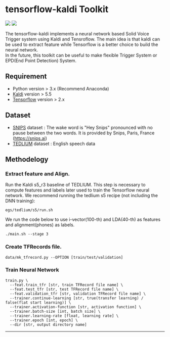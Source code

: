 # tensorflow-kaldi Toolkit
<img src="https://img.shields.io/badge/Python-3776AB?style=flat-square&logo=Python&logoColor=white"/> <img src="https://img.shields.io/badge/Tensorflow-FF6F00?style=flat-square&logo=Tensorflow&logoColor=white"/>

The tensorflow-kaldi implements a neural network based Solid Voice Trigger system using Kaldi and Tensroflow. The main idea is that kaldi can be used to extract feature while Tensorflow is a better choice to build the neural network.    
In the future, this toolkit can be useful to make flexible Trigger System or EPD(End Point Detection) System.


## Requirement
* Python version > 3.x (Recommend Anaconda)
* [Kaldi](https://kaldi-asr.org, "Kaldi link") version > 5.5
* [Tensorflow](https://tensorflow.org, "Tensorflow link") version > 2.x 

## Dataset
* [SNIPS](https://github.com/snipsco/keyword-spotting-research-datasets, "Download the SNIPS dataset") dataset
  : The wake word is "Hey Snips" pronounced with no pause between the two words. It is provided by Snips, Paris, France (https://snips.ai)
* [TEDLIUM](http://www.openslr.org/resources/7/TEDLIUM_release1.tar.gz, "Download the TEDLIUM dataset") dataset
  : English speech data

## Methodelogy
### Extract feature and Align.     
 Run the Kaldi s5_r3 baseline of TEDLIUM. This step is necessary to compute features and labels later used to train the Tensorflow neural network. We recommend running the tedlium s5 recipe (not including the DNN training):
  ```
  egs/tedlium/s5/run.sh
  ```
 We run the code below to use i-vector(100-th) and LDA(40-th) as features and alignment(phones) as labels. 
  ```
  ./main.sh --stage 3
  ```
### Create TFRecords file. 
  ```
  data/mk_tfrecord.py --OPTION [train/test/validation]
  ```

### Train Neural Network
  ```
  train.py \
    --feat.train_tfr [str, train TFRecord file name] \
    --feat.test_tfr [str, test TFRecord file name] \
    --feat.validation_tfr [str, validation TFRecord file name] \
    --trainer.continue-learning [str, true(transfer learning) / false(flat start learning)] \
    --trainer.activation-function [str, activation function] \
    --trainer.batch-size [int, batch size] \
    --trainer.learning-rate [float, learning rate] \
    --trainer.epoch [int, epoch] \
    --dir [str, output directory name]
  ```
----------------------------------------------------------------------------------------------------------------------------
<!--
- markdown reference : https://gist.github.com/ihoneymon/652be052a0727ad59601
- create badge : [![태그이름](https://img.shields.io/badge/태그에 적히는 글씨-태그색?style=flat-square&logo=로고이름&logoColor=로고색)](관련된 내 링크)
               : <img src="https://img.shields.io/badge/[태그에적히는글씨]-[태그색]?style=flat-square&logo=[simpleicons에서찾은로고이름]&logoColor=white"/>
               : 상세 방법 참고 : https://soo-vely-dev.tistory.com/159
               : 아이콘 찾는 사이트 : https://simpleicons.org/?q=visual%20stu
-->
